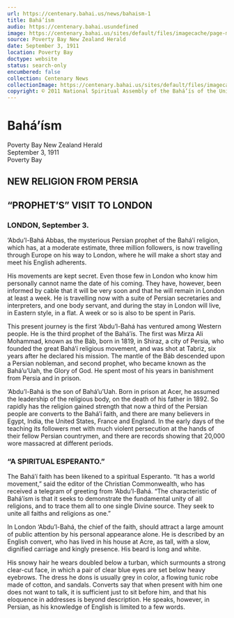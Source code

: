 ```yaml
---
url: https://centenary.bahai.us/news/bahaism-1
title: Bahá’ísm
audio: https://centenary.bahai.usundefined
image: https://centenary.bahai.us/sites/default/files/imagecache/page-main-image/images/press_clippings/10-21-1911_Poverty_Bay_%28NZ%29_Herald_BAHAISM.png
source: Poverty Bay New Zealand Herald
date: September 3, 1911
location: Poverty Bay
doctype: website
status: search-only
encumbered: false
collection: Centenary News
collectionImage: https://centenary.bahai.us/sites/default/files/imagecache/theme-image/main_image/abdulbaha-overview-small_0.jpg
copyright: © 2011 National Spiritual Assembly of the Bahá’ís of the United States
---
```



# Bahá’ísm

Poverty Bay New Zealand Herald  
September 3, 1911  
Poverty Bay  



NEW RELIGION FROM PERSIA
------------------------

“PROPHET’S” VISIT TO LONDON
---------------------------

### LONDON, September 3.

‘Abdu’l-Bahá Abbas, the mysterious Persian prophet of the Bahá’í religion, which has, at a moderate estimate, three million followers, is now travelling through Europe on his way to London, where he will make a short stay and meet his English adherents.

His movements are kept secret. Even those few in London who know him personally cannot name the date of his coming. They have, however, been informed by cable that it will be very soon and that he will remain in London at least a week. He is travelling now with a suite of Persian secretaries and interpreters, and one body servant, and during the stay in London will live, in Eastern style, in a flat. A week or so is also to be spent in Paris.

This present journey is the first ‘Abdu’l-Bahá has ventured among Western people. He is the third prophet of the Bahá’ís. The first was Mirza Ali Mohammad, known as the Báb, born in 1819, in Shiraz, a city of Persia, who founded the great Bahá’í religious movement, and was shot at Tabriz, six years after he declared his mission. The mantle of the Báb descended upon a Persian nobleman, and second prophet, who became known as the Bahá’u’Uah, the Glory of God. He spent most of his years in banishment from Persia and in prison.

‘Abdu’l-Bahá is the son of Bahá’u’Uah. Born in prison at Acer, he assumed the leadership of the religious body, on the death of his father in 1892. So rapidly has the religion gained strength that now a third of the Persian people are converts to the Bahá’í faith, and there are many believers in Egypt, India, the United States, France and England. In the early days of the teaching its followers met with much violent persecution at the hands of their fellow Persian countrymen, and there are records showing that 20,000 wore massacred at different periods.

### “A SPIRITUAL ESPERANTO.”

The Bahá’í faith has been likened to a spiritual Esperanto. “It has a world movement,” said the editor of the Christian Commonwealth, who has received a telegram of greeting from ‘Abdu’l-Bahá. “The characteristic of Bahá’ísm is that it seeks to demonstrate the fundamental unity of all religions, and to trace them all to one single Divine source. They seek to unite all faiths and religions as one.”

In London ‘Abdu’l-Bahá, the chief of the faith, should attract a large amount of public attention by his personal appearance alone. He is described by an English convert, who has lived in his house at Acre, as tall, with a slow, dignified carriage and kingly presence. His beard is long and white.

His snowy hair he wears doubled below a turban, which surmounts a strong clear-cut face, in which a pair of clear blue eyes are set below heavy eyebrows. The dress he dons is usually grey in color, a flowing tunic robe made of cotton, and sandals. Converts say that when present with him one does not want to talk, it is sufficient just to sit before him, and that his eloquence in addresses is beyond description. He speaks, however, in Persian, as his knowledge of English is limited to a few words.